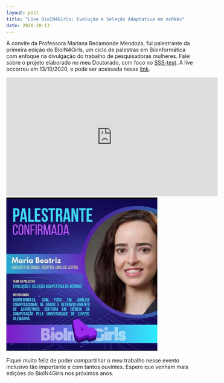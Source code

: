 ```yaml
---
layout: post
title: "Live BioIN4Girls: Evolução e Seleção Adaptativa em ncRNAs"
date: 2020-10-13
---
```


À convite da Professora Mariana Recamonde Mendoza, fui palestrante da primeira edição do BioIN4Girls, um ciclo de palestras em Bioinformática com 
enfoque na divulgação do trabalho de pesquisadoras mulheres. Falei sobre o projeto elaborado no meu Doutorado, com foco no 
<a href="https://github.com/waltercostamb/SSS-test">SSS-test</a>. A live occorreu em 13/10/2020, e pode ser acessada
nesse [link](https://youtu.be/C-wijvsN_dY).  

<iframe width="560" height="315" src="https://youtu.be/C-wijvsN_dY" frameborder="0" allow="accelerometer; autoplay; encrypted-media; gyroscope; picture-in-picture" allowfullscreen></iframe>  

<img border="0" src="https://github.com/waltercostamb/waltercostamb.github.io/blob/master/figures/chamada_BioIN4Girls.png?raw=true" width="400" />    

Fiquei muito feliz de poder compartilhar o meu trabalho nesse evento inclusivo tão importante e com tantos ouvintes. Espero que venham mais edições do BioIN4Girls
nos próximos anos.

